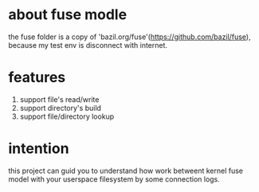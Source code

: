 # about fuse modle

the fuse folder is a copy of 'bazil.org/fuse'(https://github.com/bazil/fuse), because my test env is disconnect with internet.


# features

1. support file's read/write
2. support directory's build
3. support file/directory lookup



# intention

this project can guid you to understand how work betweent kernel fuse model with your userspace filesystem by some connection logs.

